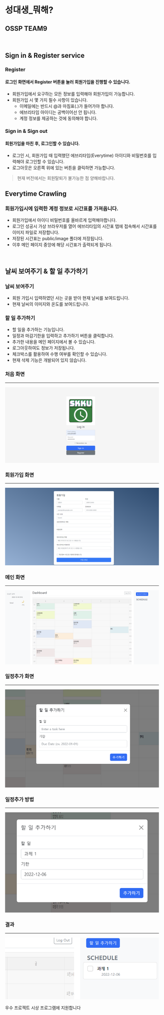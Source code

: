 # 성대생_뭐해?

## OSSP TEAM9
<!--- &nbsp;는 빈 줄을 만들기 위한 것입니다.-->
&nbsp;

## Sign in & Register service
### **Register**
#### 로그인 화면에서 Register 버튼을 눌러 회원가입을 진행할 수 있습니다.
- 회원가입에서 요구하는 모든 정보를 입력해야 회원가입이 가능합니다.
- 회원가입 시 몇 가지 필수 사항이 있습니다.
    - 이메일에는 반드시 @과 마침표(.)가 들어가야 합니다.
    - 에브리타임 아이디는 공백이어선 안 됩니다.
    - 계정 정보를 제공하는 것에 동의해야 합니다.
### **Sign in & Sign out**
#### 회원가입을 마친 후, 로그인할 수 있습니다.
- 로그인 시, 회원가입 때 입력했던 에브리타임(Everytime) 아이디와 비밀번호를 입력해야 로그인할 수 있습니다.
- 로그아웃은 오른쪽 위에 있는 버튼을 클릭하면 가능합니다.
> 현재 버전에서는 회원탈퇴가 불가능한 점 양해바랍니다.
&nbsp;
&nbsp;
## **Everytime Crawling**
### 회원가입시에 입력한 계정 정보로 시간표를 가져옵니다.
- 회원가입에서 아이디 비밀번호를 올바르게 입력해야합니다.
- 로그인 성공시 가상 브라우저를 열어 에브리타임의 시간표 탭에 접속해서 시간표를 이미지 파일로 저장합니다.
- 저장된 시간표는 public/image 폴더에 저장됩니다.
- 이후 메인 페이지 중앙에 해당 시간표가 출력되게 됩니다.

&nbsp;

## 날씨 보여주기 & 할 일 추가하기
### **날씨 보여주기**
- 회원 가입시 입력하였던 사는 곳을 받아 현재 날씨를 보여드립니다.
- 현재 날씨의 이미지와 온도를 보여드립니다.

### **할 일 추가하기**
- 할 일을 추가하는 기능입니다.
- 일정과 마감기한을 입력하고 추가하기 버튼을 클릭합니다.
- 추가한 내용을 메인 페이지에서 볼 수 있습니다.
- 로그아웃하여도 정보가 저장됩니다.
- 체크박스를 활용하여 수행 여부를 확인할 수 있습니다.
- 현재 삭제 기능은 개발되어 있지 않습니다.
&nbsp;
&nbsp;

### 처음 화면

-----------------------------

![index](/public/image/indexPage.png)


### 회원가입 화면

-----------------------------

![index](/public/image/registerPage.png)


### 메인 화면

-----------------------------

![index](/public/image/mainPage.png)

### 일정추가 화면

-----------------------------

![index](/public/image/addTask.png)


### 일정추가 방법

-----------------------------
![index](/public/image/howToaddTask.png)

### 결과

-----------------------------
![index](/public/image/addedtask.png)





우수 프로젝트 시상 프로그램에 지원합니다
